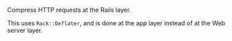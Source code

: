 Compress HTTP requests at the Rails layer.

This uses `Rack::Deflater`, and is done at the app layer instead of at the Web
server layer.
